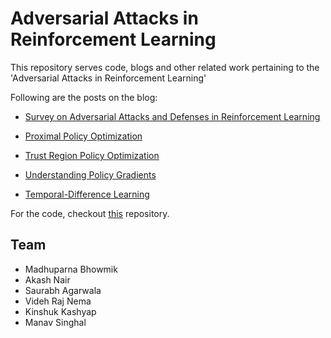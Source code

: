 # Adversarial Attacks in Reinforcement Learning

This repository serves code, blogs and other related work pertaining to the 'Adversarial Attacks in Reinforcement Learning'

Following are the posts on the blog:

* [Survey on Adversarial Attacks and Defenses in Reinforcement Learning](https://aarl-ieee-nitk.github.io/reinforcement-learning,/adversarial/attacks,/defense/mechanisms/2020/04/09/Adversarial-attacks-&-defenses-Summary.html)

* [Proximal Policy Optimization](https://aarl-ieee-nitk.github.io/reinforcement-learning,/policy-gradient-methods,/sampled-learning,/optimization/theory/2020/03/25/Proximal-Policy-Optimization.html)

* [Trust Region Policy Optimization](https://aarl-ieee-nitk.github.io/reinforcement-learning,/policy-gradient-methods,/sampled-learning,/optimization/theory/2020/03/12/Trust-Region-Policy-Optimization.html)

* [Understanding Policy Gradients](https://aarl-ieee-nitk.github.io/reinforcement-learning,/policy-gradients/2019/12/26/policy-gradients.html)

* [Temporal-Difference Learning](https://aarl-ieee-nitk.github.io/reinforcement-learning,/value-based-learning,/bootstrapped-learning,/sampled-learning/2019/12/19/Temporal-Difference-Learning.html)

For the code, checkout [this](https://github.com/IEEE-NITK/Adversarial-RL) repository.

## Team
* Madhuparna Bhowmik
* Akash Nair
* Saurabh Agarwala
* Videh Raj Nema
* Kinshuk Kashyap
* Manav Singhal
